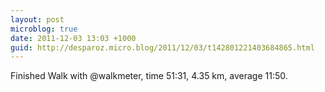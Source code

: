 ```yaml
---
layout: post
microblog: true
date: 2011-12-03 13:03 +1000
guid: http://desparoz.micro.blog/2011/12/03/t142801221403684865.html
---
```

Finished Walk with @walkmeter, time 51:31, 4.35 km, average 11:50.
